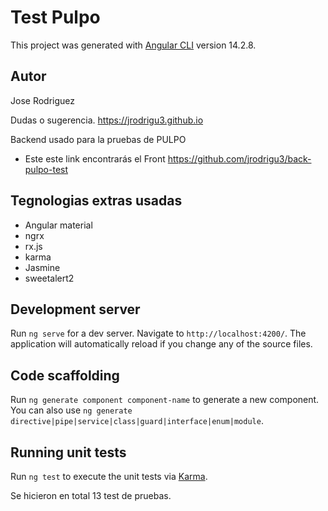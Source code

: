 # Test Pulpo

This project was generated with [Angular CLI](https://github.com/angular/angular-cli) version 14.2.8.

## Autor

Jose Rodriguez

Dudas o sugerencia.
https://jrodrigu3.github.io

Backend usado para la pruebas de PULPO
- Este este link encontrarás el Front https://github.com/jrodrigu3/back-pulpo-test


## Tegnologias extras usadas
 - Angular material
 - ngrx
 - rx.js
 - karma
 - Jasmine
 - sweetalert2


## Development server

Run `ng serve` for a dev server. Navigate to `http://localhost:4200/`. The application will automatically reload if you change any of the source files.

## Code scaffolding

Run `ng generate component component-name` to generate a new component. You can also use `ng generate directive|pipe|service|class|guard|interface|enum|module`.


## Running unit tests

Run `ng test` to execute the unit tests via [Karma](https://karma-runner.github.io).

Se hicieron en total 13 test de pruebas.
